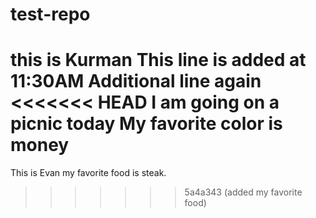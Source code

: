 # test-repo
this is Kurman
This line is added at 11:30AM
Additional line again
<<<<<<< HEAD
I am going on a picnic today
My favorite color is money
=======
This is Evan 
my favorite food is steak.
>>>>>>> 5a4a343 (added my favorite food)
